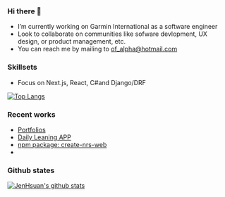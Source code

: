 ### Hi there 👋

- I’m currently working on Garmin International as a software engineer
- Look to collaborate on communities like sofware devlopment, UX design, or product management, etc.
- You can reach me by mailing to of_alpha@hotmail.com

### Skillsets
* Focus on Next.js, React, C#and Django/DRF

[![Top Langs](https://github-readme-stats.vercel.app/api/top-langs/?username=JenHsuan&langs_count=8)](https://github.com/anuraghazra/github-readme-stats)

### Recent works

* [Portfolios](https://daily-learning.herokuapp.com/filter/portfolios)
* [Daily Leaning APP](https://daily-learning.herokuapp.com)
* [npm package: create-nrs-web](https://www.npmjs.com/package/create-nrs-web)
* 
### Github states
[![JenHsuan's github stats](https://github-readme-stats.vercel.app/api?username=JenHsuan)](https://github.com/anuraghazra/github-readme-stats)
